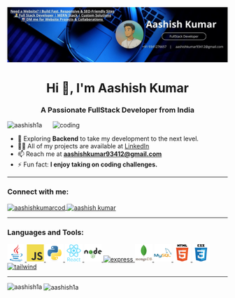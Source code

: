 <div align="center">
  <img src="https://github.com/Aashish1A/Aashish1A/blob/main/Blue%20Modern%20Corporate%20Staff%20Profile%20LinkedIn%20Banner.jpg?raw=true" alt="logo" width="600"/>
</div>

<h1 align="center">Hi 👋, I'm Aashish Kumar</h1>
<h3 align="center">A Passionate FullStack Developer from India</h3>

<img align="right" alt="coding" width="400" src="https://cdn.dribbble.com/users/1292677/screenshots/6139167/avento.gif">

<p align="left"> 
  <img src="https://komarev.com/ghpvc/?username=aashish1a&label=Profile%20views&color=0e75b6&style=flat" alt="aashish1a" /> 
</p>

- 🎯 Exploring **Backend** to take my development to the next level.  
- 👨‍💻 All of my projects are available at [LinkedIn](https://www.linkedin.com/in/aashish-07t/)  
- 📫 Reach me at **aashishkumar93412@gmail.com**  
- ⚡ Fun fact: **I enjoy taking on coding challenges.**

---

<h3 align="left">Connect with me:</h3>
<p align="left">
  <a href="https://twitter.com/aashishkumarcod" target="blank">
    <img align="center" src="https://raw.githubusercontent.com/rahuldkjain/github-profile-readme-generator/master/src/images/icons/Social/twitter.svg" alt="aashishkumarcod" height="30" width="40" />
  </a>
  <a href="https://www.linkedin.com/in/aashish-07t/" target="blank">
    <img align="center" src="https://raw.githubusercontent.com/rahuldkjain/github-profile-readme-generator/master/src/images/icons/Social/linked-in-alt.svg" alt="aashish kumar" height="30" width="40" />
  </a>
</p>

---

<h3 align="left">Languages and Tools:</h3>
<p align="left"> 
  <a href="https://www.java.com" target="_blank" rel="noreferrer"> 
    <img src="https://raw.githubusercontent.com/devicons/devicon/master/icons/java/java-original.svg" alt="java" width="40" height="40"/> 
  </a> 
  <a href="https://developer.mozilla.org/en-US/docs/Web/JavaScript" target="_blank" rel="noreferrer"> 
    <img src="https://raw.githubusercontent.com/devicons/devicon/master/icons/javascript/javascript-original.svg" alt="javascript" width="40" height="40"/> 
  </a>
  <a href="https://www.python.org/" target="_blank" rel="noreferrer"> 
    <img src="https://raw.githubusercontent.com/devicons/devicon/master/icons/python/python-original.svg" alt="python" width="40" height="40"/> 
  </a>
  <a href="https://reactjs.org/" target="_blank" rel="noreferrer"> 
    <img src="https://raw.githubusercontent.com/devicons/devicon/master/icons/react/react-original-wordmark.svg" alt="react" width="40" height="40"/> 
  </a> 
  <a href="https://nodejs.org/" target="_blank" rel="noreferrer"> 
    <img src="https://raw.githubusercontent.com/devicons/devicon/master/icons/nodejs/nodejs-original-wordmark.svg" alt="nodejs" width="40" height="40"/> 
  </a>
  <a href="https://expressjs.com/" target="_blank" rel="noreferrer"> 
    <img src="https://img.icons8.com/ios-filled/50/000000/express-js.png" alt="express" width="40" height="40"/>
  </a>
  <a href="https://www.mongodb.com/" target="_blank" rel="noreferrer"> 
    <img src="https://raw.githubusercontent.com/devicons/devicon/master/icons/mongodb/mongodb-original-wordmark.svg" alt="mongodb" width="40" height="40"/> 
  </a>
  <a href="https://www.mysql.com/" target="_blank" rel="noreferrer"> 
    <img src="https://raw.githubusercontent.com/devicons/devicon/master/icons/mysql/mysql-original-wordmark.svg" alt="mysql" width="40" height="40"/> 
  </a>
  <a href="https://www.w3.org/html/" target="_blank" rel="noreferrer"> 
    <img src="https://raw.githubusercontent.com/devicons/devicon/master/icons/html5/html5-original-wordmark.svg" alt="html5" width="40" height="40"/> 
  </a> 
  <a href="https://www.w3schools.com/css/" target="_blank" rel="noreferrer"> 
    <img src="https://raw.githubusercontent.com/devicons/devicon/master/icons/css3/css3-original-wordmark.svg" alt="css3" width="40" height="40"/> 
  </a> 
  <a href="https://tailwindcss.com/" target="_blank" rel="noreferrer"> 
    <img src="https://www.vectorlogo.zone/logos/tailwindcss/tailwindcss-icon.svg" alt="tailwind" width="40" height="40"/> 
  </a>
</p>

---

<p>
  <img align="left" src="https://github-readme-stats.vercel.app/api/top-langs?username=aashish1a&show_icons=true&locale=en&layout=compact" alt="aashish1a" />
</p>

<p>&nbsp;<img align="center" src="https://github-readme-stats.vercel.app/api?username=aashish1a&show_icons=true&locale=en" alt="aashish1a" /></p>


<!-- <p><img align="center" src="https://github-readme-streak-stats.herokuapp.com/?user=aashish1a&" alt="aashish1a" /></p>

<!--
**Aashish1A/Aashish1A** is a ✨ _special_ ✨ repository because its `README.md` (this file) appears on your GitHub profile.

Here are some ideas to get you started:

- 🔭 I’m currently working on ...
- 🌱 I’m currently learning ...
- 👯 I’m looking to collaborate on ...
- 🤔 I’m looking for help with ...
- 💬 Ask me about ...
- 📫 How to reach me: ...
- 😄 Pronouns: ...
- ⚡ Fun fact: ...
-->
